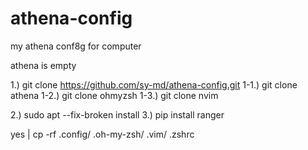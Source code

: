 # athena-config
my athena conf8g for computer


athena is empty



1.) git clone https://github.com/sy-md/athena-config.git
  1-1.) git clone athena <DST> 
  1-2.) git clone ohmyzsh <DST>
  1-3.) git clone nvim <DST>

2.) sudo apt --fix-broken install
3.) pip install ranger

yes | cp -rf .config/ .oh-my-zsh/ .vim/ .zshrc <DST>
